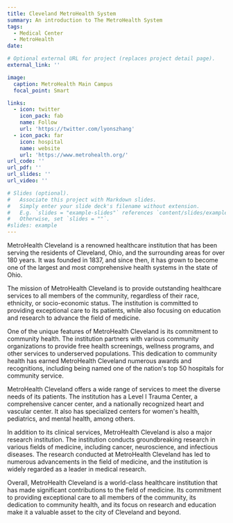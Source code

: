 ```yaml
---
title: Cleveland MetroHealth System
summary: An introduction to The MetroHealth System
tags:
  - Medical Center
  - MetroHealth
date:

# Optional external URL for project (replaces project detail page).
external_link: ''

image:
  caption: MetroHealth Main Campus
  focal_point: Smart

links:
  - icon: twitter
    icon_pack: fab
    name: Follow
    url: 'https://twitter.com/lyonszhang'
  - icon_pack: far
    icon: hospital
    name: website
    url: 'https://www.metrohealth.org/'
url_code: ''
url_pdf: ''
url_slides: ''
url_video: ''

# Slides (optional).
#   Associate this project with Markdown slides.
#   Simply enter your slide deck's filename without extension.
#   E.g. `slides = "example-slides"` references `content/slides/example-slides.md`.
#   Otherwise, set `slides = ""`.
#slides: example
---
```


MetroHealth Cleveland is a renowned healthcare institution that has been serving the residents of Cleveland, Ohio, and the surrounding areas for over 180 years. It was founded in 1837, and since then, it has grown to become one of the largest and most comprehensive health systems in the state of Ohio.


The mission of MetroHealth Cleveland is to provide outstanding healthcare services to all members of the community, regardless of their race, ethnicity, or socio-economic status. The institution is committed to providing exceptional care to its patients, while also focusing on education and research to advance the field of medicine.


One of the unique features of MetroHealth Cleveland is its commitment to community health. The institution partners with various community organizations to provide free health screenings, wellness programs, and other services to underserved populations. This dedication to community health has earned MetroHealth Cleveland numerous awards and recognitions, including being named one of the nation's top 50 hospitals for community service.


MetroHealth Cleveland offers a wide range of services to meet the diverse needs of its patients. The institution has a Level I Trauma Center, a comprehensive cancer center, and a nationally recognized heart and vascular center. It also has specialized centers for women's health, pediatrics, and mental health, among others.


In addition to its clinical services, MetroHealth Cleveland is also a major research institution. The institution conducts groundbreaking research in various fields of medicine, including cancer, neuroscience, and infectious diseases. The research conducted at MetroHealth Cleveland has led to numerous advancements in the field of medicine, and the institution is widely regarded as a leader in medical research.


Overall, MetroHealth Cleveland is a world-class healthcare institution that has made significant contributions to the field of medicine. Its commitment to providing exceptional care to all members of the community, its dedication to community health, and its focus on research and education make it a valuable asset to the city of Cleveland and beyond.